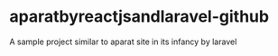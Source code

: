 # aparatbyreactjsandlaravel-github

A sample project similar to aparat site in its infancy by laravel